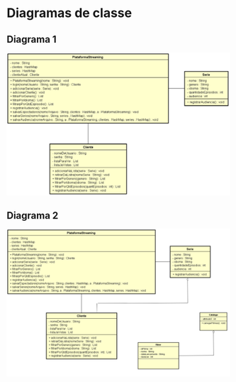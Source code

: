 # Diagramas de classe
## Diagrama 1
![Diagrama](../diagramas/Diagrama1.png)
## Diagrama 2
![Diagrama](../diagramas/Diagrama2.png)
